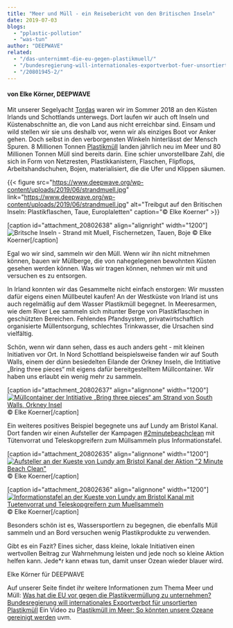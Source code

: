 ```yaml
---
title: "Meer und Müll - ein Reisebericht von den Britischen Inseln"
date: 2019-07-03
blogs: 
  - "pplastic-pollution"
  - "was-tun"
author: "DEEPWAVE"
related: 
  - "/das-unternimmt-die-eu-gegen-plastikmuell/"
  - "/bundesregierung-will-internationales-exportverbot-fuer-unsortierten-plastikmuell/"
  - "/20801945-2/"
---
```


#### von Elke Körner, DEEPWAVE

Mit unserer Segelyacht [Tordas](https://www.tordas.de) waren wir im Sommer 2018 an den Küsten Irlands und Schottlands unterwegs. Dort laufen wir auch oft Inseln und Küstenabschnitte an, die von Land aus nicht erreichbar sind. Einsam und wild stellen wir sie uns deshalb vor, wenn wir als einziges Boot vor Anker gehen. Doch selbst in den verborgensten Winkeln hinterlässt der Mensch Spuren. 8 Millionen Tonnen [Plastikmüll](https://www.deepwave.org/bluestraw-kampagne/plastic-pollution-blog/) landen jährlich neu im Meer und 80 Millionen Tonnen Müll sind bereits darin. Eine schier unvorstellbare Zahl, die sich in Form von Netzresten, Plastikkanistern, Flaschen, Flipflops, Arbeitshandschuhen, Bojen, materialisiert, die die Ufer und Klippen säumen.

{{< figure src="https://www.deepwave.org/wp-content/uploads/2019/06/strandmuell.jpg" link="https://www.deepwave.org/wp-content/uploads/2019/06/strandmuell.jpg" alt="Treibgut auf den Britischen Inseln: Plastikflaschen, Taue, Europlaletten" caption="© Elke Koerner" >}}

\[caption id="attachment\_20802638" align="alignright" width="1200"\]![Britsche Inseln - Strand mit Muell, Fischernetzen, Tauen, Boje](https://www.deepwave.org/wp-content/uploads/2019/06/muell_an_der_kueste.jpg) © Elke Koerner\[/caption\]

Egal wo wir sind, sammeln wir den Müll. Wenn wir ihn nicht mitnehmen können, bauen wir Müllberge, die von nahegelegenen bewohnten Küsten gesehen werden können. Was wir tragen können, nehmen wir mit und versuchen es zu entsorgen.

In Irland konnten wir das Gesammelte nicht einfach enstorgen: Wir mussten dafür eigens einen Müllbeutel kaufen! An der Westküste von Irland ist uns auch regelmäßig auf dem Wasser Plastikmüll begegnet. In Meeresarmen, wie dem River Lee sammeln sich mitunter Berge von Plastikflaschen in geschützten Bereichen. Fehlendes Pfandsystem, privatwirtschaftlich organisierte Müllentsorgung, schlechtes Trinkwasser, die Ursachen sind vielfältig.

Schön, wenn wir dann sehen, dass es auch anders geht - mit kleinen Initiativen vor Ort. In Nord Schottland beispielsweise fanden wir auf South Walls, einem der dünn besiedelten Eilande der Orkney Inseln, die Intitiative „Bring three pieces“ mit eigens dafür bereitgestelltem Müllcontainer. Wir haben uns erlaubt ein wenig mehr zu sammeln.

\[caption id="attachment\_20802637" align="alignnone" width="1200"\][![Müllcontainer der Intitiative „Bring three pieces“ am Strand von South Walls, Orkney Insel](https://www.deepwave.org/wp-content/uploads/2019/06/pick_up_three_pieces.jpg)](https://www.deepwave.org/wp-content/uploads/2019/06/pick_up_three_pieces.jpg) © Elke Koerner\[/caption\]

Ein weiteres positives Beispiel begegnete uns auf Lundy am Bristol Kanal. Dort fanden wir einen Aufsteller der Kampagen [#2minutebeachclean](https://beachclean.net/) mit Tütenvorrat und Teleskopgreifern zum Müllsammeln plus Informationstafel.

\[caption id="attachment\_20802635" align="alignnone" width="1200"\][![Aufsteller an der Kueste von Lundy am Bristol Kanal der Aktion "2 Minute Beach Clean"](https://www.deepwave.org/wp-content/uploads/2019/06/two_minute_beach_cleanp_up.jpg)](https://www.deepwave.org/wp-content/uploads/2019/06/two_minute_beach_cleanp_up.jpg) © Elke Koerner\[/caption\]

\[caption id="attachment\_20802636" align="alignnone" width="1200"\][![Informationstafel an der Kueste von Lundy am Bristol Kanal mit Tuetenvorrat und Teleskopgreifern zum Muellsammeln ](https://www.deepwave.org/wp-content/uploads/2019/06/two_minute_beach_cleanp_up_2.jpg)](https://www.deepwave.org/wp-content/uploads/2019/06/two_minute_beach_cleanp_up_2.jpg) © Elke Koerner\[/caption\]

Besonders schön ist es, Wassersportlern zu begegnen, die ebenfalls Müll sammeln und an Bord versuchen wenig Plastikprodukte zu verwenden.

Gibt es ein Fazit? Eines sicher, dass kleine, lokale Initiativen einen wertvollen Beitrag zur Wahrnehmung leisten und jede noch so kleine Aktion helfen kann. Jede\*r kann etwas tun, damit unser Ozean wieder blauer wird.

Elke Körner für DEEPWAVE

Auf unserer Seite findet ihr weitere Informationen zum Thema Meer und Müll: [Was hat die EU vor gegen die Plastikvermüllung zu unternehmen?](https://www.deepwave.org/das-unternimmt-die-eu-gegen-plastikmuell/) [Bundesregierung will internationales Exportverbot für unsortierten Plastikmüll](https://www.deepwave.org/bundesregierung-will-internationales-exportverbot-fuer-unsortierten-plastikmuell/) Ein Video zu [Plastikmüll im Meer: So könnten unsere Ozeane gereinigt werden](https://www.deepwave.org/20801945-2/) uvm.
